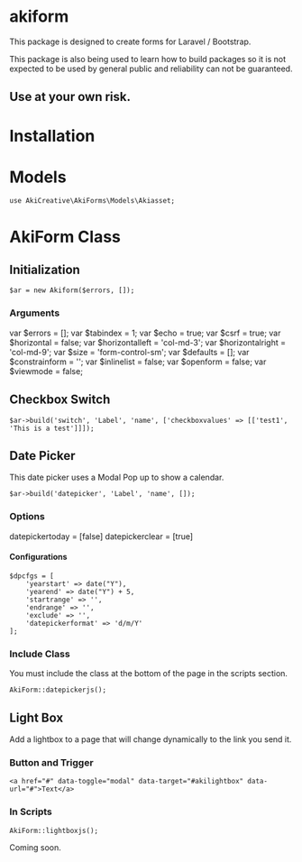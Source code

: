 # akiform

This package is designed to create forms for Laravel / Bootstrap. 

This package is also being used to learn how to build packages so it is not expected to be used by general public and reliability can not be guaranteed.

## Use at your own risk.

# Installation

# Models

```
use AkiCreative\AkiForms\Models\Akiasset;
```

# AkiForm Class

## Initialization

```
$ar = new Akiform($errors, []);
```

### Arguments

var $errors = [];
var $tabindex = 1;
var $echo = true;
var $csrf = true;
var $horizontal = false;
var $horizontalleft = 'col-md-3';
var $horizontalright = 'col-md-9';
var $size = 'form-control-sm';
var $defaults = [];
var $constrainform = '';
var $inlinelist = false;
var $openform = false;
var $viewmode = false;

## Checkbox Switch

```
$ar->build('switch', 'Label', 'name', ['checkboxvalues' => [['test1', 'This is a test']]]);
```

## Date Picker

This date picker uses a Modal Pop up to show a calendar. 

```
$ar->build('datepicker', 'Label', 'name', []);
```

### Options

datepickertoday = [false]
datepickerclear = [true]

#### Configurations

```
$dpcfgs = [
	'yearstart' => date("Y"),
	'yearend' => date("Y") + 5,
	'startrange' => '',
	'endrange' => '',
	'exclude' => '',
	'datepickerformat' => 'd/m/Y'
];
```

### Include Class

You must include the class at the bottom of the page in the scripts section.

```
AkiForm::datepickerjs();
```
## Light Box

Add a lightbox to a page that will change dynamically to the link you send it.

### Button and Trigger

```
<a href="#" data-toggle="modal" data-target="#akilightbox" data-url="#">Text</a>
```

### In Scripts

```
AkiForm::lightboxjs();
```



Coming soon.
